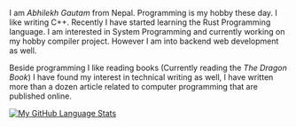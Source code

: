 
I am *Abhilekh Gautam* from Nepal.
Programming is my hobby these day. I like writing C++. Recently I have
started learning the Rust Programming language. I am interested in System Programming
and currently working on my hobby compiler project. However I am into backend web development as well.

Beside programming I like reading books (Currently reading the *The Dragon Book*) I have found my interest in technical writing as well, 
I have written more than
a dozen article related to computer programming that are published online.

[![My GitHub Language Stats](https://github-readme-stats.vercel.app/api/top-langs/?username=abhilekhgautam&langs_count=4&theme=tokyonight)]()

<!---
Abhilekhgautam/Abhilekhgautam is a ✨ special ✨ repository because its `README.md` (this file) appears on your GitHub profile.
You can click the Preview link to take a look at your changes.
--->
